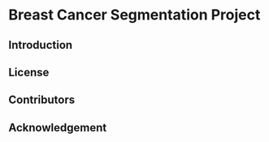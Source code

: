# Breast Cancer Segmentation Project

## Introduction

## License

## Contributors

## Acknowledgement